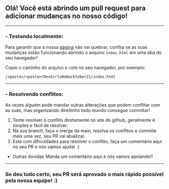 ## Olá! Você está abrindo um pull request para adicionar mudanças no nosso código!

---

### - Testando localmente:

Para garantir que a nossa [página](https://alineescobar.github.io/DevGirlsNoHacktober21/) não vai quebrar, confira se as suas mudanças estão funcionando abrindo o arquivo `index.html` em uma aba do seu navegador!

Copie o caminho do arquivo e cole no seu navegador, por exemplo:
```
/<pasta>/<pasta>/DevGirlsNoHacktober21/index.html
```
---

### - Resolvendo conflitos:

As vezes alguém pode mandar outras alterações que podem conflitar com as suas, mas organizando direitinho todo mundo consegue commitar!

1. Tente resolver o conflito diretamente no site do github, geralmente é simples e fácil de resolver.
2. Na sua branch, faça o merge da main, resolva os conflitos e commite mais uma vez, seu PR vai atualizar.
3. Está com dificuldades para resolver o conflito, faça um comentário aqui no seu PR e nós vamos ajudar :)

- Outras dúvidas
Manda um comentário aqui e nós vamos apoiando!!

---

### Se deu tudo certo, seu PR será aprovado o mais rápido possível pela nossa equipe! :)
